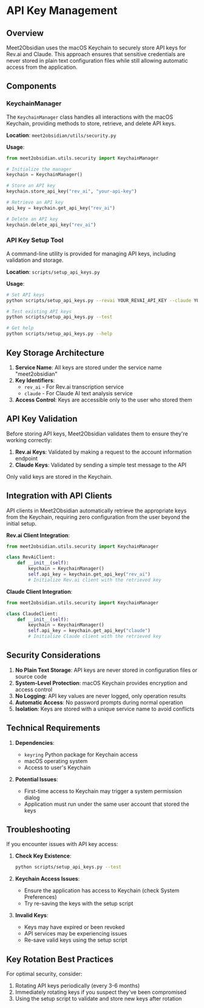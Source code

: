 # API Key Management

## Overview

Meet2Obsidian uses the macOS Keychain to securely store API keys for Rev.ai and Claude. This approach ensures that sensitive credentials are never stored in plain text configuration files while still allowing automatic access from the application.

## Components

### KeychainManager

The `KeychainManager` class handles all interactions with the macOS Keychain, providing methods to store, retrieve, and delete API keys.

**Location**: `meet2obsidian/utils/security.py`

**Usage**:

```python
from meet2obsidian.utils.security import KeychainManager

# Initialize the manager
keychain = KeychainManager()

# Store an API key
keychain.store_api_key("rev_ai", "your-api-key")

# Retrieve an API key
api_key = keychain.get_api_key("rev_ai")

# Delete an API key
keychain.delete_api_key("rev_ai")
```

### API Key Setup Tool

A command-line utility is provided for managing API keys, including validation and storage.

**Location**: `scripts/setup_api_keys.py`

**Usage**:

```bash
# Set API keys
python scripts/setup_api_keys.py --revai YOUR_REVAI_API_KEY --claude YOUR_CLAUDE_API_KEY

# Test existing API keys
python scripts/setup_api_keys.py --test

# Get help
python scripts/setup_api_keys.py --help
```

## Key Storage Architecture

1. **Service Name**: All keys are stored under the service name "meet2obsidian"
2. **Key Identifiers**:
   - `rev_ai` - For Rev.ai transcription service
   - `claude` - For Claude AI text analysis service
3. **Access Control**: Keys are accessible only to the user who stored them

## API Key Validation

Before storing API keys, Meet2Obsidian validates them to ensure they're working correctly:

1. **Rev.ai Keys**: Validated by making a request to the account information endpoint
2. **Claude Keys**: Validated by sending a simple test message to the API

Only valid keys are stored in the Keychain.

## Integration with API Clients

API clients in Meet2Obsidian automatically retrieve the appropriate keys from the Keychain, requiring zero configuration from the user beyond the initial setup.

**Rev.ai Client Integration**:
```python
from meet2obsidian.utils.security import KeychainManager

class RevAiClient:
    def __init__(self):
        keychain = KeychainManager()
        self.api_key = keychain.get_api_key("rev_ai")
        # Initialize Rev.ai client with the retrieved key
```

**Claude Client Integration**:
```python
from meet2obsidian.utils.security import KeychainManager

class ClaudeClient:
    def __init__(self):
        keychain = KeychainManager()
        self.api_key = keychain.get_api_key("claude")
        # Initialize Claude client with the retrieved key
```

## Security Considerations

1. **No Plain Text Storage**: API keys are never stored in configuration files or source code
2. **System-Level Protection**: macOS Keychain provides encryption and access control
3. **No Logging**: API key values are never logged, only operation results
4. **Automatic Access**: No password prompts during normal operation
5. **Isolation**: Keys are stored with a unique service name to avoid conflicts

## Technical Requirements

1. **Dependencies**:
   - `keyring` Python package for Keychain access
   - macOS operating system
   - Access to user's Keychain

2. **Potential Issues**:
   - First-time access to Keychain may trigger a system permission dialog
   - Application must run under the same user account that stored the keys

## Troubleshooting

If you encounter issues with API key access:

1. **Check Key Existence**:
   ```bash
   python scripts/setup_api_keys.py --test
   ```

2. **Keychain Access Issues**:
   - Ensure the application has access to Keychain (check System Preferences)
   - Try re-saving the keys with the setup script

3. **Invalid Keys**:
   - Keys may have expired or been revoked
   - API services may be experiencing issues
   - Re-save valid keys using the setup script

## Key Rotation Best Practices

For optimal security, consider:

1. Rotating API keys periodically (every 3-6 months)
2. Immediately rotating keys if you suspect they've been compromised
3. Using the setup script to validate and store new keys after rotation